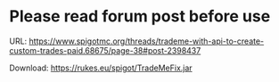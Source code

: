 # Please read forum post before use #

URL: https://www.spigotmc.org/threads/trademe-with-api-to-create-custom-trades-paid.68675/page-38#post-2398437

Download: https://rukes.eu/spigot/TradeMeFix.jar